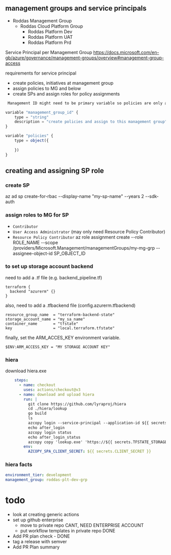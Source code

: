 ## management groups and service principals

- Roddas Management Group
    - Roddas Cloud Platform Group
        - Roddas Platform Dev
        - Roddas Platform UAT
        - Roddas Platform Prd

Service Principal per Management Group
https://docs.microsoft.com/en-gb/azure/governance/management-groups/overview#management-group-access

requirements for service principal
- create policies, initiatives at management group
- assign policies to MG and below
- create SPs and assign roles for policy assignments


```javascript
 Management ID might need to be primary variable so policies are only assigned to it when run in pipeline

variable "management_group_id" {
    type = "string"
    description = "create policies and assign to this management group"
}

variable "policies" {
    type = object({
        
    })
}
```

## creating and assigning SP role

### create SP
az ad sp create-for-rbac --display-name "my-sp-name" --years 2 --sdk-auth

### assign roles to MG for SP

- `Contributor`
- `User Access Administrator` (may only need Resource Policy Contributor)
- `Resource Policy Contributor`
 az role assignment create --role ROLE_NAME --scope /providers/Microsoft.Management/managementGroups/my-mg-grp --assignee-object-id SP_OBJECT_ID


### to set up storage account backend
need to add a .tf file (e.g. backend_pipeline.tf)

```
terraform {
  backend "azurerm" {}
}
```

also, need to add a .tfbackend file (config.azurerm.tfbackend)
```
resource_group_name  = "terraform-backend-state"
storage_account_name = "my_sa_name"
container_name       = "tfstate"
key                  = "local.terraform.tfstate"
```

finally, set the ARM_ACCES_KEY environment variable.
```
$ENV:ARM_ACCESS_KEY = "MY STORAGE ACCOUNT KEY"
```

### hiera
download hiera.exe
```yaml
    steps:
      - name: checkout
        uses: actions/checkout@v3
      - name: download and upload hiera
        run: |
          git clone https://github.com/lyraproj/hiera
          cd ./hiera/lookup
          go build
          ls
          azcopy login --service-principal --application-id ${{ secrets.CLIENT_ID }} --tenant-id=${{ secrets.TENANT_ID }}
          echo after_login
          azcopy login status
          echo after_login_status
          azcopy copy 'lookup.exe' 'https://${{ secrets.TFSTATE_STORAGE_ACCOUNT_NAME }}.blob.core.windows.net/hiera/hiera.exe'
        env:
          AZCOPY_SPA_CLIENT_SECRET: ${{ secrets.CLIENT_SECRET }}
```

### hiera facts
```yaml
environment_tier: development
management_group: roddas-plt-dev-grp
```

# todo
- look at creating generic actions
- set up github enterprise
   - move to private repo CANT, NEED ENTERPRISE ACCOUNT
   - put workflow templates in private repo DONE
- Add PR plan check - DONE
- tag a release with semver
- Add PR Plan summary